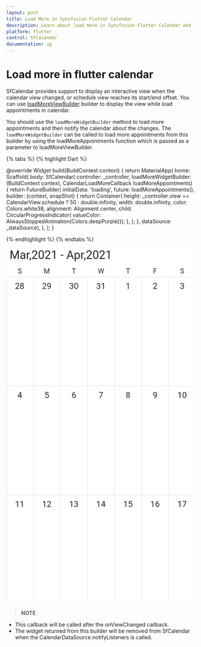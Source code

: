 ```yaml
---
layout: post 
title: Load More in Syncfusion Flutter Calendar
description: Learn about load more in Syncfusion Flutter Calendar and loading the appointments through the loadMoreWidgetBuilder
platform: flutter
control: SfCalendar
documentation: ug
---
```


# Load more in flutter calendar

SfCalendar provides support to display an interactive view when the calendar view changed, or schedule view reaches its start/end offset. You can use [loadMoreViewBuilder]() builder to display the view while load appointments in calendar.

You should use the `loadMoreWidgetBuilder` method to load more appointments and then notify the calendar about the changes. The `loadMoreWidgetBuilder` can be called to load more appointments from this builder by using the loadMoreAppointments function which is passed as a parameter to loadMoreViewBuilder.

{% tabs %}
{% highlight Dart %}

@override
Widget build(BuildContext context) {
    return MaterialApp(
      home: Scaffold(
        body: SfCalendar(
            controller: _controller,
            loadMoreWidgetBuilder:
                (BuildContext context, CalendarLoadMoreCallback loadMoreAppointments) {
              return FutureBuilder<String>(
                initialData: 'loading',
                future: loadMoreAppointments(),
                builder: (context, snapShot) {
                    return Container(
                        height: _controller.view == CalendarView.schedule ? 50 : double.infinity,
                        width: double.infinity,
                        color: Colors.white38,
                        alignment: Alignment.center,
                        child: CircularProgressIndicator(
                            valueColor:
                                AlwaysStoppedAnimation(Colors.deepPurple)));
                },
              );
            },
            dataSource: _dataSource),
      ),
    );
  }

{% endhighlight %}
{% endtabs %}

![loadMoreWidgetBuilder](images/load-more/loadmore.jpg)

>**NOTE**
* This callback will be called after the onViewChanged callback.
* The widget returned from this builder will be removed from SfCalendar when the CalendarDataSource.notifyListeners is called.
